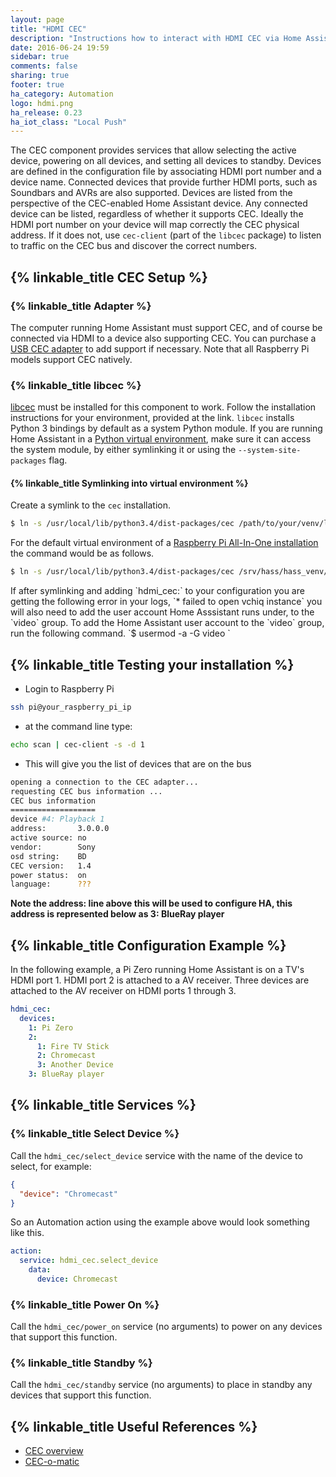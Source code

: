 ```yaml
---
layout: page
title: "HDMI CEC"
description: "Instructions how to interact with HDMI CEC via Home Assistant."
date: 2016-06-24 19:59
sidebar: true
comments: false
sharing: true
footer: true
ha_category: Automation
logo: hdmi.png
ha_release: 0.23
ha_iot_class: "Local Push"
---
```


The CEC component provides services that allow selecting the active device, powering on all devices, and setting all devices to standby. Devices are defined in the configuration file by associating HDMI port number and a device name. Connected devices that provide further HDMI ports, such as Soundbars and AVRs are also supported. Devices are listed from the perspective of the CEC-enabled Home Assistant device. Any connected device can be listed, regardless of whether it supports CEC. Ideally the HDMI port number on your device will map correctly the CEC physical address. If it does not, use `cec-client` (part of the `libcec` package) to listen to traffic on the CEC bus and discover the correct numbers.

## {% linkable_title CEC Setup %}

### {% linkable_title Adapter %}

The computer running Home Assistant must support CEC, and of course be connected via HDMI to a device also supporting CEC. You can purchase a [USB CEC adapter](https://www.pulse-eight.com/p/104/usb-hdmi-cec-adapter) to add support if necessary. Note that all Raspberry Pi models support CEC natively.

### {% linkable_title libcec %}

[libcec](https://github.com/Pulse-Eight/libcec) must be installed for this component to work. Follow the installation instructions for your environment, provided at the link. `libcec` installs Python 3 bindings by default as a system Python module. If you are running Home Assistant in a [Python virtual environment](/getting-started/installation-virtualenv/), make sure it can access the system module, by either symlinking it or using the `--system-site-packages` flag.

#### {% linkable_title Symlinking into virtual environment %}

Create a symlink to the `cec` installation.
 
```bash
$ ln -s /usr/local/lib/python3.4/dist-packages/cec /path/to/your/venv/lib/python3.4/site-packages
```

For the default virtual environment of a [Raspberry Pi All-In-One installation](/getting-started/installation-raspberry-pi-all-in-one/) the command would be as follows.

```bash
$ ln -s /usr/local/lib/python3.4/dist-packages/cec /srv/hass/hass_venv/lib/python3.4/site-packages
```

<p class='note'>If after symlinking and adding `hdmi_cec:` to your configuration you are getting the following error in your logs, 
`* failed to open vchiq instance` you will also need to add the user account Home Asssistant runs under, to the `video` group. To add the Home Assistant user account to the `video` group, run the following command. `$ usermod -a -G video <hass_user_account>`
</p>

## {% linkable_title Testing your installation %}

*  Login to Raspberry Pi 

```bash
ssh pi@your_raspberry_pi_ip
```
*  at the command line type: 

```bash
echo scan | cec-client -s -d 1
```
*  This will give you the list of devices that are on the bus

```bash
opening a connection to the CEC adapter...
requesting CEC bus information ...
CEC bus information
===================
device #4: Playback 1
address:       3.0.0.0
active source: no
vendor:        Sony
osd string:    BD
CEC version:   1.4
power status:  on
language:      ???
```

**Note the address: line above this will be used to configure HA, this address is represented below as 3: BlueRay player**

## {% linkable_title Configuration Example %}

In the following example, a Pi Zero running Home Assistant is on a TV's HDMI port 1. HDMI port 2 is attached to a AV receiver. Three devices are attached to the AV receiver on HDMI ports 1 through 3.

```yaml
hdmi_cec:
  devices:
    1: Pi Zero
    2:
      1: Fire TV Stick
      2: Chromecast
      3: Another Device
    3: BlueRay player
```

## {% linkable_title Services %}

### {% linkable_title Select Device %}

Call the `hdmi_cec/select_device` service with the name of the device to select, for example:

```json
{
  "device": "Chromecast"
}
```
So an Automation action using the example above would look something like this.

```yaml
action:
  service: hdmi_cec.select_device
    data:
      device: Chromecast
```
      
### {% linkable_title Power On %}

Call the `hdmi_cec/power_on` service (no arguments) to power on any devices that support this function.

### {% linkable_title Standby %}

Call the `hdmi_cec/standby` service (no arguments) to place in standby any devices that support this function.

## {% linkable_title Useful References %}

* [CEC overview](http://wiki.kwikwai.com/index.php?title=The_HDMI-CEC_bus)
* [CEC-o-matic](http://www.cec-o-matic.com/)
